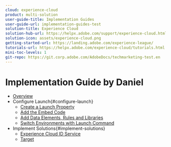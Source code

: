 ```yaml
---
cloud: experience-cloud
product: multi-solution
user-guide-title: Implementation Guides
user-guide-url: implementation-guides-test
solution-title: Experience Cloud
solution-hub-url: https://helpx.adobe.com/support/experience-cloud.html
solution-icon: assets/experience-cloud.png
getting-started-url: https://landing.adobe.com/experience-league/
tutorials-url: https://helpx.adobe.com/experience-cloud/tutorials.html
mini-toc-levels: 1
git-repo: https://git.corp.adobe.com/AdobeDocs/techmarketing-test.en
---
```


# Implementation Guide by Daniel

+ [Overview](web-side-implementation/pages/index.md)
+ Configure Launch{#configure-launch}
  + [Create a Launch Property](web-side-implementation/pages/launch.md)
  + [Add the Embed Code](web-side-implementation/pages/launch-add-embed.md)
  + [Add Data Elements, Rules and Libraries](web-side-implementation/pages/launch-data-elements-rules.md)
  + [Switch Environments with Launch Command](web-side-implementation/pages/launch-switch-environments.md)
+ Implement Solutions{#implement-solutions}
  + [Experience Cloud ID Service](web-side-implementation/pages/id-service.md)
  + [Target](web-side-implementation/pages/target.md)
